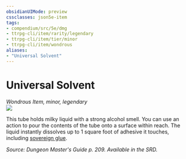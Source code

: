 ```yaml
---
obsidianUIMode: preview
cssclasses: json5e-item
tags:
- compendium/src/5e/dmg
- ttrpg-cli/item/rarity/legendary
- ttrpg-cli/item/tier/minor
- ttrpg-cli/item/wondrous
aliases: 
- "Universal Solvent"
---
```

# Universal Solvent
*Wondrous Item, minor, legendary*  
![](/3-Mechanics/CLI/items/img/universal-solvent.webp#right)  


This tube holds milky liquid with a strong alcohol smell. You can use an action to pour the contents of the tube onto a surface within reach. The liquid instantly dissolves up to 1 square foot of adhesive it touches, including [sovereign glue](/3-Mechanics/CLI/items/sovereign-glue.md).

*Source: Dungeon Master's Guide p. 209. Available in the SRD.*
